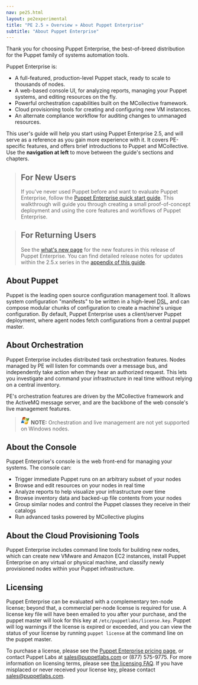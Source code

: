 ```yaml
---
nav: pe25.html
layout: pe2experimental
title: "PE 2.5 » Overview » About Puppet Enterprise"
subtitle: "About Puppet Enterprise"
---
```



Thank you for choosing Puppet Enterprise, the best-of-breed distribution for the Puppet family of systems automation tools.

Puppet Enterprise is:

* A full-featured, production-level Puppet stack, ready to scale to thousands of nodes.
* A web-based console UI, for analyzing reports, managing your Puppet systems, and editing resources on the fly.
* Powerful orchestration capabilities built on the MCollective framework.
* Cloud provisioning tools for creating and configuring new VM instances.
* An alternate compliance workflow for auditing changes to unmanaged resources.

This user's guide will help you start using Puppet Enterprise 2.5, and will serve as a reference as you gain more experience with it. It covers PE-specific features, and offers brief introductions to Puppet and MCollective. Use the **navigation at left** to move between the guide's sections and chapters.

> For New Users
> -----
> 
> If you've never used Puppet before and want to evaluate Puppet Enterprise, follow the [Puppet Enterprise quick start guide](./quick_start.html). This walkthrough will guide you through creating a small proof-of-concept deployment and using the core features and workflows of Puppet Enterprise. 

> For Returning Users
> -----
> 
> See the [what's new page](./overview_whats_new.html) for the new features in this release of Puppet Enterprise. You can find detailed release notes for updates within the 2.5.x series in the [appendix of this guide](./appendix.html).


About Puppet
-----

Puppet is the leading open source configuration management tool. It allows system configuration "manifests" to be written in a high-level <abbr title="Domain-Specific Language">DSL</abbr>, and can compose modular chunks of configuration to create a machine's unique configuration. By default, Puppet Enterprise uses a client/server Puppet deployment, where agent nodes fetch configurations from a central puppet master.

About Orchestration
-----

Puppet Enterprise includes distributed task orchestration features. Nodes managed by PE will listen for commands over a message bus, and independently take action when they hear an authorized request. This lets you investigate and command your infrastructure in real time without relying on a central inventory. 

PE's orchestration features are driven by the MCollective framework and the ActiveMQ message server, and are the backbone of the web console's live management features.

> ![windows-only](./images/windows-logo-small.jpg) **NOTE:** Orchestration and live management are not yet supported on Windows nodes.

About the Console
-----

Puppet Enterprise's console is the web front-end for managing your systems. The console can:

* Trigger immediate Puppet runs on an arbitrary subset of your nodes
* Browse and edit resources on your nodes in real time
* Analyze reports to help visualize your infrastructure over time
* Browse inventory data and backed-up file contents from your nodes
* Group similar nodes and control the Puppet classes they receive in their catalogs
* Run advanced tasks powered by MCollective plugins

About the Cloud Provisioning Tools
-----

Puppet Enterprise includes command line tools for building new nodes, which can create new VMware and Amazon EC2 instances, install Puppet Enterprise on any virtual or physical machine, and classify newly provisioned nodes within your Puppet infrastructure. 


Licensing
-----

Puppet Enterprise can be evaluated with a complementary ten-node license; beyond that, a commercial per-node license is required for use. A license key file will have been emailed to you after your purchase, and the puppet master will look for this key at `/etc/puppetlabs/license.key`. Puppet will log warnings if the license is expired or exceeded, and you can view the status of your license by running `puppet license` at the command line on the puppet master. 

To purchase a license, please see the [Puppet Enterprise pricing page](http://www.puppetlabs.com/puppet/how-to-buy/), or contact Puppet Labs at <sales@puppetlabs.com> or (877) 575-9775. For more information on licensing terms, please see [the licensing FAQ](http://www.puppetlabs.com/licensing-faq/). If you have misplaced or never received your license key, please contact <sales@puppetlabs.com>. 


